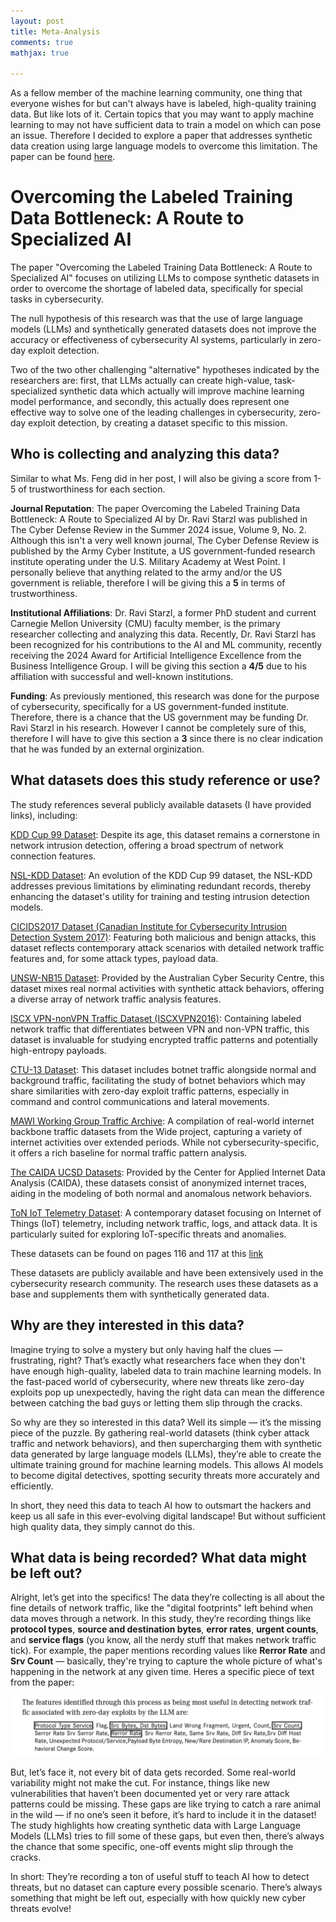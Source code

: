 ```yaml
---
layout: post
title: Meta-Analysis
comments: true
mathjax: true

---
```


As a fellow member of the machine learning community, one thing that everyone wishes for but can't always have is labeled, high-quality training data. But like lots of it. Certain topics that you may want to apply machine learning to may not have sufficient data to train a model on which can pose an issue. Therefore I decided to explore a paper that addresses synthetic data creation using large language models to overcome this limitation. The paper can be found [here](https://www-jstor-org.horacemann.idm.oclc.org/stable/48784778?searchText=large+language+model).

# Overcoming the Labeled Training Data Bottleneck: A Route to Specialized AI

The paper "Overcoming the Labeled Training Data Bottleneck: A Route to Specialized AI" focuses on utilizing LLMs to compose synthetic datasets in order to overcome the shortage of labeled data, specifically for special tasks in cybersecurity.

The null hypothesis of this research was that the use of large language models (LLMs) and synthetically generated datasets does not improve the accuracy or effectiveness of cybersecurity AI systems, particularly in zero-day exploit detection.

Two of the two other challenging "alternative" hypotheses indicated by the researchers are: first, that LLMs actually can create high-value, task-specialized synthetic data which actually will improve machine learning model performance, and secondly, this actually does represent one effective way to solve one of the leading challenges in cybersecurity, zero-day exploit detection, by creating a dataset specific to this mission.

## Who is collecting and analyzing this data?

Similar to what Ms. Feng did in her post, I will also be giving a score from 1-5 of trustworthiness for each section.

**Journal Reputation**: The paper Overcoming the Labeled Training Data Bottleneck: A Route to Specialized AI by Dr. Ravi Starzl was published in The Cyber Defense Review in the Summer 2024 issue, Volume 9, No. 2. Although this isn't a very well known journal, The Cyber Defense Review is published by the Army Cyber Institute, a US government-funded research institute operating under the U.S. Military Academy at West Point. I personally believe that anything related to the army and/or the US government is reliable, therefore I will be giving this a **5** in terms of trustworthiness.

**Institutional Affiliations**: Dr. Ravi Starzl, a former PhD student and current Carnegie Mellon University (CMU) faculty member, is the primary researcher collecting and analyzing this data. Recently, Dr. Ravi Starzl has been recognized for his contributions to the AI and ML community, recently receiving the 2024 Award for Artificial Intelligence Excellence from the Business Intelligence Group. I will be giving this section a **4/5** due to his affiliation with successful and well-known institutions.

**Funding**: As previously mentioned, this research was done for the purpose of cybersecurity, specifically for a US government-funded institute. Therefore, there is a chance that the US government may be funding Dr. Ravi Starzl in his research. However I cannot be completely sure of this, therefore I will have to give this section a **3** since there is no clear indication that he was funded by an external orginization.

## What datasets does this study reference or use?

The study references several publicly available datasets (I have provided links), including:

[KDD Cup 99 Dataset](http://kdd.ics.uci.edu/databases/kddcup99/kddcup99.html):
Despite its age, this dataset remains a cornerstone in network intrusion detection, offering a broad spectrum of network connection features.

[NSL-KDD Dataset](https://www.unb.ca/cic/datasets/nsl.html):
An evolution of the KDD Cup 99 dataset, the NSL-KDD addresses previous limitations by eliminating redundant records, thereby enhancing the dataset's utility for training and testing intrusion detection models.

[CICIDS2017 Dataset (Canadian Institute for Cybersecurity Intrusion Detection System 2017)](https://www.unb.ca/cic/datasets/ids-2017.html):
Featuring both malicious and benign attacks, this dataset reflects contemporary attack scenarios with detailed network traffic features and, for some attack types, payload data.

[UNSW-NB15 Dataset](https://www.unsw.adfa.edu.au/unsw-canberra-cyber/cybersecurity/ADFA-NB15-Datasets/):
Provided by the Australian Cyber Security Centre, this dataset mixes real normal activities with synthetic attack behaviors, offering a diverse array of network traffic analysis features.

[ISCX VPN-nonVPN Traffic Dataset (ISCXVPN2016)](https://www.unb.ca/cic/datasets/vpn.html):
Containing labeled network traffic that differentiates between VPN and non-VPN traffic, this dataset is invaluable for studying encrypted traffic patterns and potentially high-entropy payloads.

[CTU-13 Dataset](https://mcfp.felk.cvut.cz/publicDatasets/CTU-13-Dataset/):
This dataset includes botnet traffic alongside normal and background traffic, facilitating the study of botnet behaviors which may share similarities with zero-day exploit traffic patterns, especially in command and control communications and lateral movements.

[MAWI Working Group Traffic Archive](http://mawi.wide.ad.jp/mawi/):
A compilation of real-world internet backbone traffic datasets from the Wide project, capturing a variety of internet activities over extended periods. While not cybersecurity-specific, it offers a rich baseline for normal traffic pattern analysis.

[The CAIDA UCSD Datasets](https://www.caida.org/data/passive/):
Provided by the Center for Applied Internet Data Analysis (CAIDA), these datasets consist of anonymized internet traces, aiding in the modeling of both normal and anomalous network behaviors.

[ToN IoT Telemetry Dataset](https://research.unsw.edu.au/projects/toniot-dataset):
A contemporary dataset focusing on Internet of Things (IoT) telemetry, including network traffic, logs, and attack data. It is particularly suited for exploring IoT-specific threats and anomalies.

These datasets can be found on pages 116 and 117 at this [link](https://www.jstor.org/stable/10.2307/48784778)

These datasets are publicly available and have been extensively used in the cybersecurity research community. The research uses these datasets as a base and supplements them with synthetically generated data​.

## Why are they interested in this data?

Imagine trying to solve a mystery but only having half the clues — frustrating, right? That’s exactly what researchers face when they don't have enough high-quality, labeled data to train machine learning models. In the fast-paced world of cybersecurity, where new threats like zero-day exploits pop up unexpectedly, having the right data can mean the difference between catching the bad guys or letting them slip through the cracks.

So why are they so interested in this data? Well its simple — it’s the missing piece of the puzzle. By gathering real-world datasets (think cyber attack traffic and network behaviors), and then supercharging them with synthetic data generated by large language models (LLMs), they’re able to create the ultimate training ground for machine learning models. This allows AI models to become digital detectives, spotting security threats more accurately and efficiently.

In short, they need this data to teach AI how to outsmart the hackers and keep us all safe in this ever-evolving digital landscape! But without sufficient high quality data, they simply cannot do this.

## What data is being recorded? What data might be left out?

Alright, let’s get into the specifics! The data they’re collecting is all about the fine details of network traffic, like the "digital footprints" left behind when data moves through a network. In this study, they’re recording things like **protocol types**, **source and destination bytes**, **error rates**, **urgent counts**, and **service flags** (you know, all the nerdy stuff that makes network traffic tick). For example, the paper mentions recording values like **Rerror Rate** and **Srv Count** — basically, they're trying to capture the whole picture of what's happening in the network at any given time​. Heres a specific piece of text from the paper:

![text](/assets/img/picture3.png)

But, let’s face it, not every bit of data gets recorded. Some real-world variability might not make the cut. For instance, things like new vulnerabilities that haven’t been documented yet or very rare attack patterns could be missing. These gaps are like trying to catch a rare animal in the wild — if no one’s seen it before, it’s hard to include it in the dataset! The study highlights how creating synthetic data with Large Language Models (LLMs) tries to fill some of these gaps, but even then, there’s always the chance that some specific, one-off events might slip through the cracks.

In short: They’re recording a ton of useful stuff to teach AI how to detect threats, but no dataset can capture every possible scenario. There’s always something that might be left out, especially with how quickly new cyber threats evolve!







